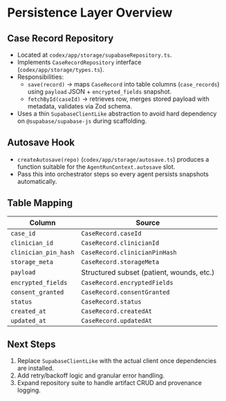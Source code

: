 # Persistence Layer Overview

## Case Record Repository
- Located at `codex/app/storage/supabaseRepository.ts`.
- Implements `CaseRecordRepository` interface (`codex/app/storage/types.ts`).
- Responsibilities:
  - `save(record)` → maps `CaseRecord` into table columns (`case_records`) using `payload` JSON + `encrypted_fields` snapshot.
  - `fetchById(caseId)` → retrieves row, merges stored payload with metadata, validates via Zod schema.
- Uses a thin `SupabaseClientLike` abstraction to avoid hard dependency on `@supabase/supabase-js` during scaffolding.

## Autosave Hook
- `createAutosave(repo)` (`codex/app/storage/autosave.ts`) produces a function suitable for the `AgentRunContext.autosave` slot.
- Pass this into orchestrator steps so every agent persists snapshots automatically.

## Table Mapping
| Column              | Source                                 |
|---------------------|-----------------------------------------|
| `case_id`           | `CaseRecord.caseId`                      |
| `clinician_id`      | `CaseRecord.clinicianId`                 |
| `clinician_pin_hash`| `CaseRecord.clinicianPinHash`            |
| `storage_meta`      | `CaseRecord.storageMeta`                 |
| `payload`           | Structured subset (patient, wounds, etc.)|
| `encrypted_fields`  | `CaseRecord.encryptedFields`             |
| `consent_granted`   | `CaseRecord.consentGranted`              |
| `status`            | `CaseRecord.status`                      |
| `created_at`        | `CaseRecord.createdAt`                   |
| `updated_at`        | `CaseRecord.updatedAt`                   |

## Next Steps
1. Replace `SupabaseClientLike` with the actual client once dependencies are installed.
2. Add retry/backoff logic and granular error handling.
3. Expand repository suite to handle artifact CRUD and provenance logging.
